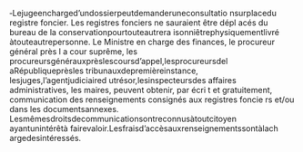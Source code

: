 ‐Lejugeencharged’undossierpeutdemanderuneconsultatio nsurplacedu registre foncier. Les registres fonciers ne sauraient être dépl acés du bureau de la conservationpourtouteautrera isonniêtrephysiquementlivré àtouteautrepersonne.
Le Ministre en charge des finances, le procureur général près l a cour suprême, les procureursgénérauxprèslescoursd’appel,lesprocureursdel aRépubliqueprèsles tribunauxdepremièreinstance, lesjuges,l’agentjudiciaired utrésor,lesinspecteursdes affaires administratives, les maires, peuvent obtenir, par écri t et gratuitement, communication des renseignements consignés aux registres foncie rs et/ou dans les documentsannexes.
Lesmêmesdroitsdecommunicationsontreconnusàtoutcitoyen ayantunintérêtà fairevaloir.Lesfraisd’accèsauxrenseignementssontàlach argedesintéressés.